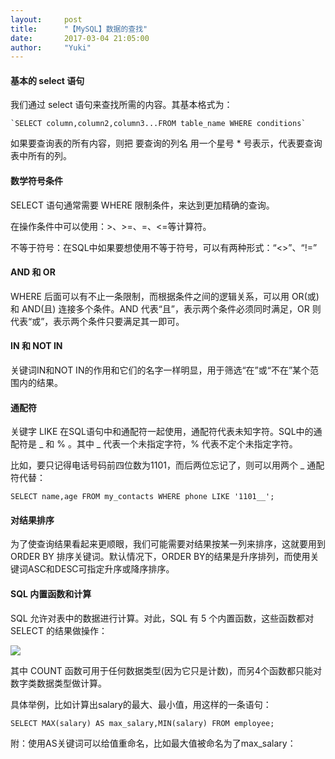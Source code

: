 ```yaml
---
layout:     post
title:      "【MySQL】数据的查找"
date:       2017-03-04 21:05:00
author:     "Yuki"
---
```


#### 基本的 select 语句

我们通过 select 语句来查找所需的内容。其基本格式为：

	`SELECT column,column2,column3...FROM table_name WHERE conditions`

如果要查询表的所有内容，则把 要查询的列名 用一个星号 * 号表示，代表要查询表中所有的列。

#### 数学符号条件

SELECT 语句通常需要 WHERE 限制条件，来达到更加精确的查询。

在操作条件中可以使用：>、>=、=、<=等计算符。

不等于符号：在SQL中如果要想使用不等于符号，可以有两种形式：“<>”、“!=”

#### AND 和 OR

WHERE 后面可以有不止一条限制，而根据条件之间的逻辑关系，可以用 OR(或) 和 AND(且) 连接多个条件。AND 代表“且”，表示两个条件必须同时满足，OR 则代表“或”，表示两个条件只要满足其一即可。

#### IN 和 NOT IN

关键词IN和NOT IN的作用和它们的名字一样明显，用于筛选“在”或“不在”某个范围内的结果。

#### 通配符

关键字 LIKE 在SQL语句中和通配符一起使用，通配符代表未知字符。SQL中的通配符是 _ 和 % 。其中 _ 代表一个未指定字符，% 代表不定个未指定字符。

比如，要只记得电话号码前四位数为1101，而后两位忘记了，则可以用两个 _ 通配符代替：


    SELECT name,age FROM my_contacts WHERE phone LIKE '1101__';

#### 对结果排序

为了使查询结果看起来更顺眼，我们可能需要对结果按某一列来排序，这就要用到 ORDER BY 排序关键词。默认情况下，ORDER BY的结果是升序排列，而使用关键词ASC和DESC可指定升序或降序排序。 

#### SQL 内置函数和计算

SQL 允许对表中的数据进行计算。对此，SQL 有 5 个内置函数，这些函数都对 SELECT 的结果做操作：

<img src="../../../../../img/blogs/data_searching.jpg">

其中 COUNT 函数可用于任何数据类型(因为它只是计数)，而另4个函数都只能对数字类数据类型做计算。

具体举例，比如计算出salary的最大、最小值，用这样的一条语句：
    
    SELECT MAX(salary) AS max_salary,MIN(salary) FROM employee;

附：使用AS关键词可以给值重命名，比如最大值被命名为了max_salary：